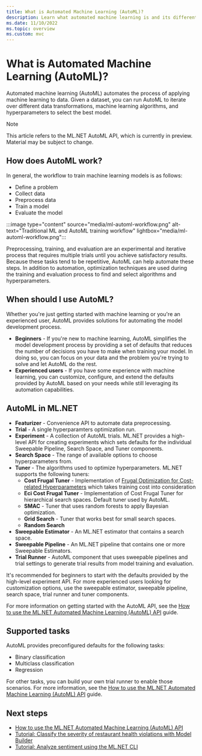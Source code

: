 ```yaml
---
title: What is Automated Machine Learning (AutoML)?
description: Learn what automated machine learning is and its different components in ML.NETs
ms.date: 11/10/2022
ms.topic: overview
ms.custom: mvc
---
```


# What is Automated Machine Learning (AutoML)?

Automated machine learning (AutoML) automates the process of applying machine learning to data. Given a dataset, you can run AutoML to iterate over different data transformations, machine learning algorithms, and hyperparameters to select the best model.

> [!NOTE]
> This article refers to the ML.NET AutoML API, which is currently in preview. Material may be subject to change.

## How does AutoML work?

In general, the workflow to train machine learning models is as follows:

- Define a problem
- Collect data
- Preprocess data
- Train a model
- Evaluate the model

:::image type="content" source="media/ml-automl-workflow.png" alt-text="Traditional ML and AutoML training workflow" lightbox="media/ml-automl-workflow.png":::

Preprocessing, training, and evaluation are an experimental and iterative process that requires multiple trials until you achieve satisfactory results. Because these tasks tend to be repetitive, AutoML can help automate these steps. In addition to automation, optimization techniques are used during the training and evaluation process to find and select algorithms and hyperparameters.

## When should I use AutoML?

Whether you're just getting started with machine learning or you're an experienced user, AutoML provides solutions for automating the model development process.

- **Beginners** - If you're new to machine learning, AutoML simplifies the model development process by providing a set of defaults that reduces the number of decisions you have to make when training your model. In doing so, you can focus on your data and the problem you're trying to solve and let AutoML do the rest.
- **Experienced users** - If you have some experience with machine learning, you can customize, configure, and extend the defaults provided by AutoML based on your needs while still leveraging its automation capabilities.

## AutoML in ML.NET

- **Featurizer** - Convenience API to automate data preprocessing.
- **Trial** - A single hyperparamters optimization run.
- **Experiment** - A collection of AutoML trials. ML.NET provides a high-level API for creating experiments which sets defaults for the individual Sweepable Pipeline, Search Space, and Tuner components.
- **Search Space** - The range of available options to choose hyperparameters from.
- **Tuner** - The algorithms used to optimize hyperparameters. ML.NET supports the following tuners:
  - **Cost Frugal Tuner** - Implementation of [Frugal Optimization for Cost-related Hyperparameters](https://arxiv.org/abs/2005.01571) which takes training cost into consideration
  - **Eci Cost Frugal Tuner** - Implementation of Cost Frugal Tuner for hierarchical search spaces. Default tuner used by AutoML.
  - **SMAC** - Tuner that uses random forests to apply Bayesian optimization.
  - **Grid Search** - Tuner that works best for small search spaces.
  - **Random Search**
- **Sweepable Estimator** - An ML.NET estimator that contains a search space.
- **Sweepable Pipeline** - An ML.NET pipeline that contains one or more Sweepable Estimators.
- **Trial Runner** - AutoML component that uses sweepable pipelines and trial settings to generate trial results from model training and evaluation.

It's recommended for beginners to start with the defaults provided by the high-level experiment API. For more experienced users looking for customization options, use the sweepable estimator, sweepable pipeline, search space, trial runner and tuner components.

For more information on getting started with the AutoML API, see the [How to use the ML.NET Automated Machine Learning (AutoML) API](how-to-guides/how-to-use-the-automl-api.md) guide.

## Supported tasks

AutoML provides preconfigured defaults for the following tasks:

- Binary classification
- Multiclass classification
- Regression

For other tasks, you can build your own trial runner to enable those scenarios. For more information, see the [How to use the ML.NET Automated Machine Learning (AutoML) API](how-to-guides/how-to-use-the-automl-api.md) guide.

## Next steps

- [How to use the ML.NET Automated Machine Learning (AutoML) API](how-to-guides/how-to-use-the-automl-api.md)
- [Tutorial: Classify the severity of restaurant health violations with Model Builder](tutorials/health-violation-classification-model-builder.md)
- [Tutorial: Analyze sentiment using the ML.NET CLI](tutorials/sentiment-analysis-cli.md)
